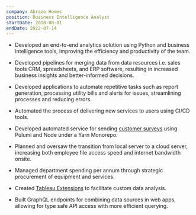 ```yaml
---
company: Abrazo Homes
position: Business Intelligence Analyst
startDate: 2018-08-01
endDate: 2022-07-14
---
```


<!-- - Developed an end-to-end analytics solution using Python and business intelligence tools, quantifiably improving the efficiency and productivity of the team. -->

- Developed an end-to-end analytics solution using Python and business intelligence tools, improving the efficiency and productivity of the team.

- Developed pipelines for merging data from data resources i.e. sales tools CRM, spreadsheets, and ERP software, resulting in increased business insights and better-informed decisions.

<!-- - Developed applications to automate repetitive tasks and streamline processes to reduce errors. -->

- Developed applications to automate repetitive tasks such as report generation, processing utility bills and alerts for issues, streamlining processes and reducing errors.

<!-- and streamline processes to reduce errors. -->

- Automated the process of delivering new services to users using CI/CD tools.

- Developed automated service for sending [customer surveys](/projects/customer-surveys/) using Pulumi and Node under a Yarn Monorepo.

<!-- - Increased house closings by at least 10% every year through automation and reporting. -->

- Planned and oversaw the transition from local server to a cloud server, increasing both employee file access speed and internet bandwidth onsite.

- Managed department spending per annum through strategic procurement of equipment and services.

- Created [Tableau Extensions](/projects/tableau-extensions/) to facilitate custom data analysis.

- Built GraphQL endpoints for combining data sources in web apps, allowing for type safe API access with more efficient querying.
